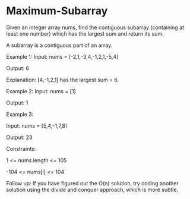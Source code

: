 # Maximum-Subarray
Given an integer array nums, find the contiguous subarray (containing at least one number) which has the largest sum and return its sum.

A subarray is a contiguous part of an array.

 

Example 1:
Input: nums = [-2,1,-3,4,-1,2,1,-5,4]

Output: 6

Explanation: [4,-1,2,1] has the largest sum = 6.


Example 2:
Input: nums = [1]

Output: 1

Example 3:

Input: nums = [5,4,-1,7,8]

Output: 23

Constraints:

1 <= nums.length <= 105

-104 <= nums[i] <= 104

 

Follow up: If you have figured out the O(n) solution, try coding another solution using the divide and conquer approach, which is more subtle.
